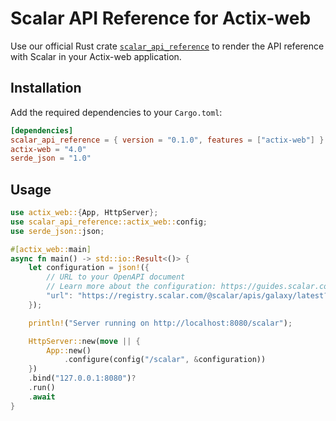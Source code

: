 # Scalar API Reference for Actix-web

Use our official Rust crate [`scalar_api_reference`](https://crates.io/crates/scalar_api_reference) to render the API
reference with Scalar in your Actix-web application.

## Installation

Add the required dependencies to your `Cargo.toml`:

```toml
[dependencies]
scalar_api_reference = { version = "0.1.0", features = ["actix-web"] }
actix-web = "4.0"
serde_json = "1.0"
```

## Usage

```rust
use actix_web::{App, HttpServer};
use scalar_api_reference::actix_web::config;
use serde_json::json;

#[actix_web::main]
async fn main() -> std::io::Result<()> {
    let configuration = json!({
        // URL to your OpenAPI document
        // Learn more about the configuration: https://guides.scalar.com/scalar/scalar-api-references/configuration
        "url": "https://registry.scalar.com/@scalar/apis/galaxy/latest?format=json",
    });

    println!("Server running on http://localhost:8080/scalar");

    HttpServer::new(move || {
        App::new()
            .configure(config("/scalar", &configuration))
    })
    .bind("127.0.0.1:8080")?
    .run()
    .await
}
```
